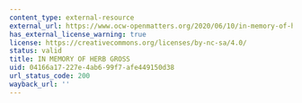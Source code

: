 ```yaml
---
content_type: external-resource
external_url: https://www.ocw-openmatters.org/2020/06/10/in-memory-of-herb-gross/
has_external_license_warning: true
license: https://creativecommons.org/licenses/by-nc-sa/4.0/
status: valid
title: IN MEMORY OF HERB GROSS
uid: 04166a17-227e-4ab6-99f7-afe449150d38
url_status_code: 200
wayback_url: ''
---
```

